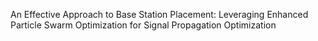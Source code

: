 An Effective Approach to Base Station Placement: Leveraging  Enhanced Particle Swarm Optimization for Signal Propagation Optimization

